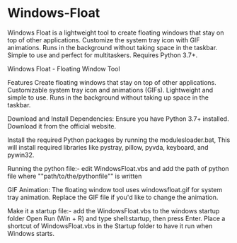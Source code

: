# Windows-Float
Windows Float is a lightweight tool to create floating windows that stay on top of other applications. Customize the system tray icon with GIF animations. Runs in the background without taking space in the taskbar. Simple to use and perfect for multitaskers. Requires Python 3.7+.

Windows Float - Floating Window Tool

Features
Create floating windows that stay on top of other applications.
Customizable system tray icon and animations (GIFs).
Lightweight and simple to use.
Runs in the background without taking up space in the taskbar.

Download and Install Dependencies:
Ensure you have Python 3.7+ installed. Download it from the official website.

Install the required Python packages by running the modulesloader.bat, This will install required libraries like pystray, pillow, pyvda, keyboard, and pywin32.

Running the python file:-
edit WindowsFloat.vbs and add the path of python file where ""path/to/the/pythonfile"" is written

GIF Animation: The floating window tool uses windowsfloat.gif for system tray animation. Replace the GIF file if you'd like to change the animation.

Make it a startup file:-
add the WindowsFloat.vbs to the windows startup folder
Open Run (Win + R) and type shell:startup, then press Enter.
Place a shortcut of WindowsFloat.vbs in the Startup folder to have it run when Windows starts.
